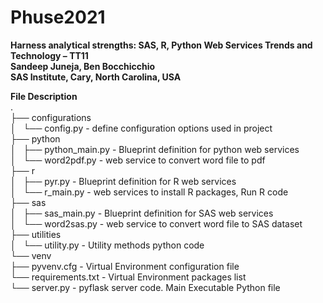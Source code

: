 # Phuse2021
**Harness analytical strengths: SAS, R, Python Web Services 
Trends and Technology – TT11  
Sandeep Juneja, Ben Bocchicchio  
SAS Institute, Cary, North Carolina, USA**
  
**File Description**  
.  
├── configurations  
│   └── config.py          - define configuration options used in project  
├── python  
│   ├── python_main.py     - Blueprint definition for python web services  
│   └── word2pdf.py        - web service to convert word file to pdf  
├── r  
│   ├── pyr.py             - Blueprint definition for R web services  
│   └── r_main.py          - web services to install R packages, Run R code  
├── sas  
│   ├── sas_main.py        - Blueprint definition for SAS web services  
│   └── word2sas.py        - web service to convert word file to SAS dataset  
├── utilities  
│   └── utility.py         - Utility methods python code  
└── venv  
    ├── pyvenv.cfg         - Virtual Environment configuration file  
    └── requirements.txt   - Virtual Environment packages list  
└── server.py              - pyflask server code. Main Executable Python file  

